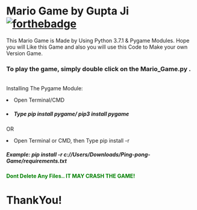 # Mario Game by Gupta Ji [![forthebadge](https://forthebadge.com/images/badges/made-with-python.svg)](https://forthebadge.com)
This Mario Game is Made by Using Python 3.7.1 &amp; Pygame Modules. Hope you will Like this Game and also you will use this Code to Make your own Version Game.

<b><h3>To play the game, simply double click on the Mario_Game.py .</b></h3><br>
Installing The Pygame Module:

<li>Open Terminal/CMD
<h5><b><i><li>Type pip install pygame/ pip3 install pygame </i></h5></b>

OR

<li>Open Terminal or CMD, then Type pip install -r <path to the game>
<h5><b><i>Example: pip install -r c://Users/Downloads/Ping-pong-Game/requirements.txt</i></h5></b>


<b style="color:red"><span style="color: green">Dont Delete Any Files.. IT MAY CRASH THE GAME!</span></b>
#

<b><h1>ThankYou!</h1></b>

